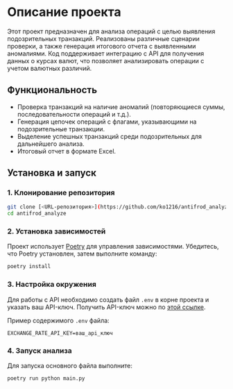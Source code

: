 # Описание проекта

Этот проект предназначен для анализа операций с целью выявления подозрительных транзакций. Реализованы различные сценарии проверки, а также генерация итогового отчета с выявленными аномалиями. Код поддерживает интеграцию с API для получения данных о курсах валют, что позволяет анализировать операции с учетом валютных различий.

## Функциональность

- Проверка транзакций на наличие аномалий (повторяющиеся суммы, последовательности операций и т.д.).
- Генерация цепочек операций с флагами, указывающими на подозрительные транзакции.
- Выделение успешных транзакций среди подозрительных для дальнейшего анализа.
- Итоговый отчет в формате Excel.

## Установка и запуск

### 1. Клонирование репозитория
```bash
git clone [<URL-репозитория>](https://github.com/ko1216/antifrod_analyze)
cd antifrod_analyze
```

### 2. Установка зависимостей
Проект использует [Poetry](https://python-poetry.org/) для управления зависимостями. Убедитесь, что Poetry установлен, затем выполните команду:
```bash
poetry install
```

### 3. Настройка окружения
Для работы с API необходимо создать файл `.env` в корне проекта и указать ваш API-ключ. Получить API-ключ можно по [этой ссылке](https://apilayer.com/marketplace/exchangerates_data-api?utm_source=apilayermarketplace&utm_medium=featured).

Пример содержимого `.env` файла:
```
EXCHANGE_RATE_API_KEY=ваш_api_ключ
```

### 4. Запуск анализа
Для запуска основного файла выполните:
```bash
poetry run python main.py
```
